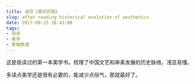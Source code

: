 ```yaml
---
title: 读完《美的历程》
slug: after reading historical evolution of aesthetics
date: 2017-09-25 16:43:08
tags:
- 阅读
- 美学
- 青梅煮酒
---
```

这是我读过的第一本美学书。梳理了中国文艺和审美发展的历史脉络，浅显易懂。

多读点美学还是很有必要的，能减少点俗气，那就最好了。

